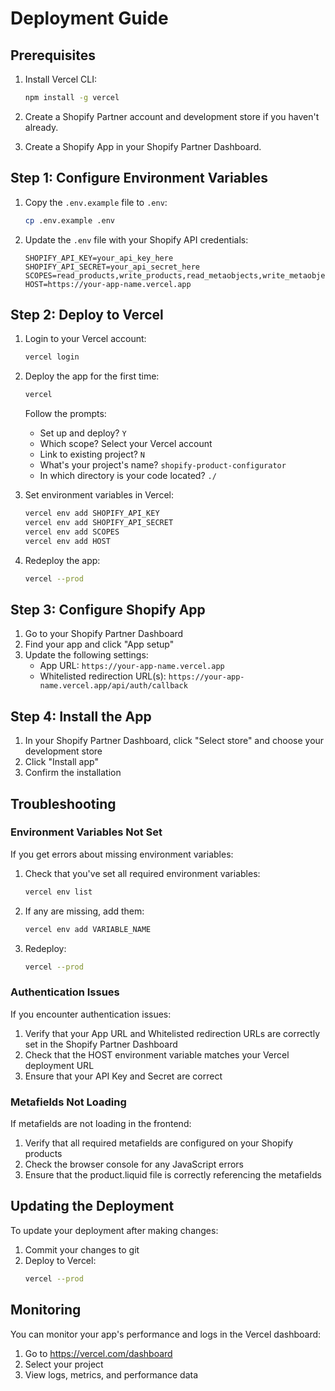 # Deployment Guide

## Prerequisites

1. Install Vercel CLI:
   ```bash
   npm install -g vercel
   ```

2. Create a Shopify Partner account and development store if you haven't already.

3. Create a Shopify App in your Shopify Partner Dashboard.

## Step 1: Configure Environment Variables

1. Copy the `.env.example` file to `.env`:
   ```bash
   cp .env.example .env
   ```

2. Update the `.env` file with your Shopify API credentials:
   ```env
   SHOPIFY_API_KEY=your_api_key_here
   SHOPIFY_API_SECRET=your_api_secret_here
   SCOPES=read_products,write_products,read_metaobjects,write_metaobjects
   HOST=https://your-app-name.vercel.app
   ```

## Step 2: Deploy to Vercel

1. Login to your Vercel account:
   ```bash
   vercel login
   ```

2. Deploy the app for the first time:
   ```bash
   vercel
   ```
   
   Follow the prompts:
   - Set up and deploy? `Y`
   - Which scope? Select your Vercel account
   - Link to existing project? `N`
   - What's your project's name? `shopify-product-configurator`
   - In which directory is your code located? `./`

3. Set environment variables in Vercel:
   ```bash
   vercel env add SHOPIFY_API_KEY
   vercel env add SHOPIFY_API_SECRET
   vercel env add SCOPES
   vercel env add HOST
   ```

4. Redeploy the app:
   ```bash
   vercel --prod
   ```

## Step 3: Configure Shopify App

1. Go to your Shopify Partner Dashboard
2. Find your app and click "App setup"
3. Update the following settings:
   - App URL: `https://your-app-name.vercel.app`
   - Whitelisted redirection URL(s): `https://your-app-name.vercel.app/api/auth/callback`

## Step 4: Install the App

1. In your Shopify Partner Dashboard, click "Select store" and choose your development store
2. Click "Install app"
3. Confirm the installation

## Troubleshooting

### Environment Variables Not Set

If you get errors about missing environment variables:

1. Check that you've set all required environment variables:
   ```bash
   vercel env list
   ```

2. If any are missing, add them:
   ```bash
   vercel env add VARIABLE_NAME
   ```

3. Redeploy:
   ```bash
   vercel --prod
   ```

### Authentication Issues

If you encounter authentication issues:

1. Verify that your App URL and Whitelisted redirection URLs are correctly set in the Shopify Partner Dashboard
2. Check that the HOST environment variable matches your Vercel deployment URL
3. Ensure that your API Key and Secret are correct

### Metafields Not Loading

If metafields are not loading in the frontend:

1. Verify that all required metafields are configured on your Shopify products
2. Check the browser console for any JavaScript errors
3. Ensure that the product.liquid file is correctly referencing the metafields

## Updating the Deployment

To update your deployment after making changes:

1. Commit your changes to git
2. Deploy to Vercel:
   ```bash
   vercel --prod
   ```

## Monitoring

You can monitor your app's performance and logs in the Vercel dashboard:

1. Go to https://vercel.com/dashboard
2. Select your project
3. View logs, metrics, and performance data